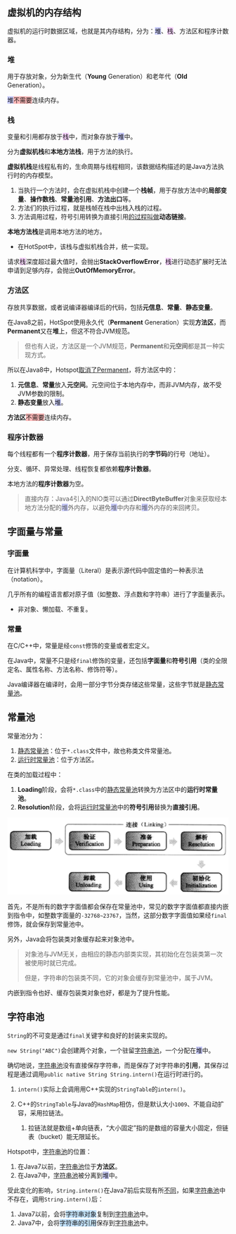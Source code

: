 ## 虚拟机的内存结构

虚拟机的运行时数据区域，也就是其内存结构，分为：<span style=background:#c9ccff>堆</span>、<span style=background:#f8d2ff>栈</span>、方法区和程序计数器。

### 堆

用于存放对象，分为新生代（**Young** Generation）和老年代（**Old** Generation）。

<span style=background:#c9ccff>堆</span><span style=background:#ffb8b8>不需要</span>连续内存。

### 栈

变量和引用都存放于<span style=background:#f8d2ff>栈</span>中，而对象存放于<span style=background:#c9ccff>堆</span>中。

分为**虚拟机栈**和**本地方法栈**，用于方法的执行。

**虚拟机栈**是线程私有的，生命周期与线程相同，该数据结构描述的是Java方法执行时的内存模型。

1. 当执行一个方法时，会在虚拟机栈中创建一个**栈帧**，用于存放方法中的**局部变量**、**操作数栈**、**常量池引用**、**方法出口**等。
2. 方法们的执行过程，就是栈帧在栈中出栈入栈的过程。
3. 方法调用过程，符号引用转换为直接引用[的过程叫做](https://mp.weixin.qq.com/s?__biz=MzI0NjUxNTY5Nw==&mid=2247484671&idx=1&sn=b33d3a54250b217d0945c69a4e3d3212&chksm=e9bf5661dec8df777af465067f81e4ac57cb3aec2ca5a50c5b22a695d23ce99d8a8150c407b6&scene=21#wechat_redirect)**动态链接**。


**本地方法栈**是调用本地方法的地方。

- 在HotSpot中，该栈与虚拟机栈合并，统一实现。

请求<span style=background:#f8d2ff>栈</span>深度超过最大值时，会抛出**StackOverflowError**，<span style=background:#f8d2ff>栈</span>进行动态扩展时无法申请到足够内存，会抛出**OutOfMemoryError**。

### 方法区

存放共享数据，或者说编译器编译后的代码，包括**元信息**、**常量**、**静态变量**。

在Java8之前，HotSpot使用永久代（**Permanent** Generation）实现**方法区**，而**Permanent**又在**堆**上，但这不符合JVM规范。

> 但也有人说，方法区是一个JVM规范，**Permanent**和**元空间**都是其一种实现方式。

所以在Java8中，Hotspot[取消了Permanent](https://blog.csdn.net/weixin_35204634/article/details/113451805)，将方法区中的：

1. **元信息**、**常量**放入**元空间**。元空间位于本地内存中，而非JVM内存，故不受JVM参数的限制。
2. **静态变量**放入<span style=background:#c9ccff>堆</span>。

**方法区**<span style=background:#ffb8b8>不需要</span>连续内存。

### 程序计数器

每个线程都有一个**程序计数器**，用于保存当前执行的**字节码**的行号（地址）。

分支、循环、异常处理、线程恢复都依赖**程序计数器**。

本地方法的**程序计数器**为空。

> 直接内存：Java4引入的NIO类可以通过**DirectByteBuffer**对象来获取经本地方法分配的<span style=background:#c9ccff>堆</span>外内存，以避免<span style=background:#c9ccff>堆</span>中内存和<span style=background:#c9ccff>堆</span>外内存的来回拷贝。



## 字面量与常量

### 字面量

在计算机科学中，字面量（Literal）是表示源代码中固定值的一种表示法（notation）。

几乎所有的编程语言都对原子值（如整数、浮点数和字符串）进行了字面量表示。

- 非对象、懒加载、不重复。

### 常量

在C/C++中，常量是经`const`修饰的变量或者宏定义。

在Java中，常量不只是经`final`修饰的变量，还包括**字面量**和**符号引用**（类的全限定名、属性名称、方法名称、修饰符等）。

Java编译器在编译时，会用一部分字节分类存储这些常量，这些字节就是<u>静态常量池</u>。



## 常量池

常量池分为：

1. <u>静态常量池</u>：位于`*.class`文件中，故也称类文件常量池。
2. <u>运行时常量池</u>：位于方法区。

在类的加载过程中：

1. **Loading**阶段，会将`*.class`中的<u>静态常量池</u>转换为方法区中的**运行时常量池**。
2. **Resolution**阶段，会将<u>运行时常量池</u>中的**符号引用**替换为**直接引用**。

![](../images/3/load-class.png)

首先，不是所有的数字字面值都会保存在常量池中，常见的数字字面值都直接内嵌到指令中，如整数字面量的`-32768~23767`，当然，这部分数字字面值如果经`final`修饰，就会保存到常量池中。

另外，Java会将包装类对象缓存起来对象池中。

> 对象池与JVM无关，由相应的静态内部类实现，其初始化在包装类第一次被使用时就已完成。
>
> 但是，字符串的包装类不同，它的对象会缓存到常量池中，属于JVM。

内嵌到指令也好、缓存包装类对象也好，都是为了提升性能。



## 字符串池

`String`的不可变是通过`final`关键字和良好的封装来实现的。

`new String("ABC")`会创建两个对象，一个驻留<u>字符串池</u>，一个分配在<span style=background:#c9ccff>堆</span>中。

确切地说，<u>字符串池</u>没有直接保存字符串，而是保存了对字符串的**引用**，其保存过程是通过调用`public native String String.intern()`在运行时进行的。

1. `intern()`实际上会调用用C++实现的`StringTable`的`intern()`。

2. C++的`StringTable`与Java的`HashMap`相仿，但是默认大小`1009`、不能自动扩容，采用拉链法。

   1. 拉链法就是数组+单向链表，“大小固定”指的是数组的容量大小固定，但链表（bucket）能无限延长。

Hotspot中，<u>字符串池</u>的位置：

1. 在Java7以前，<u>字符串池</u>位于**方法区**。
2. 在Java7中，<u>字符串池</u>被分离到<span style=background:#c9ccff>堆</span>中。

受此变化的影响，`String.intern()`在Java7前后实现有所[不同](https://blog.csdn.net/Xu_JL1997/article/details/89150026)，如果<u>字符串池</u>中不存在，调用`String.intern()`后：

1. Java7以前，会将<span style=background:#c2e2ff>字符串对象</span>复制到<u>字符串池</u>中。
2. Java7中，会将<span style=background:#c2e2ff>字符串的引用</span>保存到<u>字符串池</u>中。